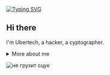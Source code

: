   [![Typing SVG](https://readme-typing-svg.demolab.com?font=Fira+Code&weight=500&size=30&pause=1000&color=0ECF2C&center=true&width=435&lines=%7C-%7C4CK+TH3+W0RLD)](https://git.io/typing-svg) 
## Hi there

I'm Ubertech, a hacker, a cyptographer.

<details>
  <summary>More about me</summary>

- **Name**: Ubertech
- **From**: Russia
- **Сryptographer | Security Researcher**
- Captain of [F0R8IDD3N](https://ctftime.org/team/309255) team
- Member of [RHT](https://ctftime.org/team/186788) team

</details>

![не грузит сцук](https://media0.giphy.com/media/v1.Y2lkPTc5MGI3NjExaG4wZ3JsaGdva2w1b3N0eG9ucWI2cDdqcHQ3NDFjcmhrb2ZmZnMxdiZlcD12MV9pbnRlcm5hbF9naWZfYnlfaWQmY3Q9Zw/4UzW8S83pWoKs/giphy.webp)

